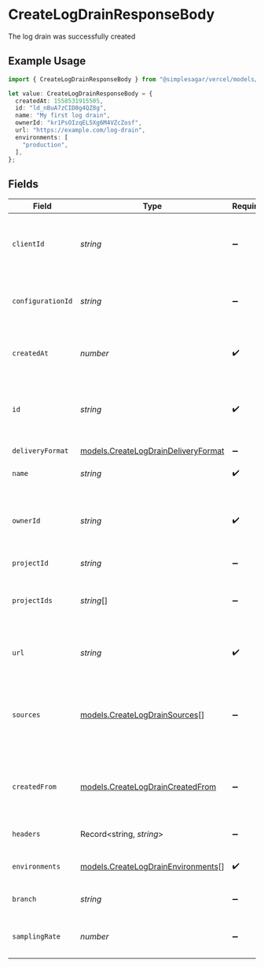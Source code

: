 # CreateLogDrainResponseBody

The log drain was successfully created

## Example Usage

```typescript
import { CreateLogDrainResponseBody } from "@simplesagar/vercel/models/createlogdrainop.js";

let value: CreateLogDrainResponseBody = {
  createdAt: 1558531915505,
  id: "ld_nBuA7zCID8g4QZ8g",
  name: "My first log drain",
  ownerId: "kr1PsOIzqEL5Xg6M4VZcZosf",
  url: "https://example.com/log-drain",
  environments: [
    "production",
  ],
};
```

## Fields

| Field                                                                            | Type                                                                             | Required                                                                         | Description                                                                      | Example                                                                          |
| -------------------------------------------------------------------------------- | -------------------------------------------------------------------------------- | -------------------------------------------------------------------------------- | -------------------------------------------------------------------------------- | -------------------------------------------------------------------------------- |
| `clientId`                                                                       | *string*                                                                         | :heavy_minus_sign:                                                               | The oauth2 client application id that created this log drain                     | oac_xRhY4LAB7yLhUADD69EvV7ct                                                     |
| `configurationId`                                                                | *string*                                                                         | :heavy_minus_sign:                                                               | The client configuration this log drain was created with                         | icfg_cuwj0AdCdH3BwWT4LPijCC7t                                                    |
| `createdAt`                                                                      | *number*                                                                         | :heavy_check_mark:                                                               | A timestamp that tells you when the log drain was created                        | 1558531915505                                                                    |
| `id`                                                                             | *string*                                                                         | :heavy_check_mark:                                                               | The unique identifier of the log drain. Always prefixed with `ld_`               | ld_nBuA7zCID8g4QZ8g                                                              |
| `deliveryFormat`                                                                 | [models.CreateLogDrainDeliveryFormat](../models/createlogdraindeliveryformat.md) | :heavy_minus_sign:                                                               | The delivery log format                                                          | json                                                                             |
| `name`                                                                           | *string*                                                                         | :heavy_check_mark:                                                               | The name of the log drain                                                        | My first log drain                                                               |
| `ownerId`                                                                        | *string*                                                                         | :heavy_check_mark:                                                               | The identifier of the team or user whose events will trigger the log drain       | kr1PsOIzqEL5Xg6M4VZcZosf                                                         |
| `projectId`                                                                      | *string*                                                                         | :heavy_minus_sign:                                                               | N/A                                                                              | AbCgVkqoxXeXCDWehVir51LHGrrcWL4mkYm14W6UBPWQeb                                   |
| `projectIds`                                                                     | *string*[]                                                                       | :heavy_minus_sign:                                                               | The identifier of the projects this log drain is associated with                 | AbCgVkqoxXeXCDWehVir51LHGrrcWL4mkYm14W6UBPWQeb                                   |
| `url`                                                                            | *string*                                                                         | :heavy_check_mark:                                                               | The URL to call when logs are generated                                          | https://example.com/log-drain                                                    |
| `sources`                                                                        | [models.CreateLogDrainSources](../models/createlogdrainsources.md)[]             | :heavy_minus_sign:                                                               | The sources from which logs are currently being delivered to this log drain.     | [<br/>"build",<br/>"edge"<br/>]                                                  |
| `createdFrom`                                                                    | [models.CreateLogDrainCreatedFrom](../models/createlogdraincreatedfrom.md)       | :heavy_minus_sign:                                                               | Whether the log drain was created by an integration or by a user                 | integration                                                                      |
| `headers`                                                                        | Record<string, *string*>                                                         | :heavy_minus_sign:                                                               | The headers to send with the request                                             | {"Authorization": "Bearer 123"}                                                  |
| `environments`                                                                   | [models.CreateLogDrainEnvironments](../models/createlogdrainenvironments.md)[]   | :heavy_check_mark:                                                               | The environment of log drain                                                     | [<br/>"production"<br/>]                                                         |
| `branch`                                                                         | *string*                                                                         | :heavy_minus_sign:                                                               | The branch regexp of log drain                                                   | feature/*                                                                        |
| `samplingRate`                                                                   | *number*                                                                         | :heavy_minus_sign:                                                               | The sampling rate of log drain                                                   | 0.5                                                                              |